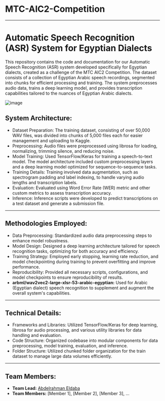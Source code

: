# MTC-AIC2-Competition
---
# Automatic Speech Recognition (ASR) System for Egyptian Dialects

This repository contains the code and documentation for our Automatic Speech Recognition (ASR) system developed specifically for Egyptian dialects, created as a challenge of the MTC AIC2 Competition. The dataset consists of a collection of Egyptian Arabic speech recordings, segmented into chunks for efficient processing and training. The system preprocesses audio data, trains a deep learning model, and provides transcription capabilities tailored to the nuances of Egyptian Arabic dialects.

![image](https://miro.medium.com/v2/resize:fit:828/format:webp/1*KndD0pTUyTHI8p9-f_u_6g.jpeg)

## System Architecture:
- Dataset Preparation: The training dataset, consisting of over 50,000 WAV files, was divided into chunks of 5,000 files each for easier management and uploading to Kaggle.
- Preprocessing: Audio files were preprocessed using librosa for loading, normalizing, trimming silence, and reducing noise.
- Model Training: Used TensorFlow/Keras for training a speech-to-text model. The model architecture included custom preprocessing layers and a deep learning model optimized for sequence-to-sequence tasks.
- Training Details: Training involved data augmentation, such as spectrogram padding and label indexing, to handle varying audio lengths and transcription labels.
- Evaluation: Evaluated using Word Error Rate (WER) metric and other custom metrics to assess transcription accuracy.
- Inference: Inference scripts were developed to predict transcriptions on a test dataset and generate a submission file.

---

## Methodologies Employed:
- Data Preprocessing: Standardized audio data preprocessing steps to enhance model robustness.
- Model Design: Designed a deep learning architecture tailored for speech recognition tasks, optimizing for both accuracy and efficiency.
- Training Strategy: Employed early stopping, learning rate reduction, and model checkpointing during training to prevent overfitting and improve performance.
- Reproducibility: Provided all necessary scripts, configurations, and model checkpoints to ensure reproducibility of results.
- **arbml/wav2vec2-large-xlsr-53-arabic-egyptian:** Used for Arabic (Egyptian dialect) speech recognition  to supplement and augment the overall system's capabilities.
  
---

## Technical Details:
- Frameworks and Libraries: Utilized TensorFlow/Keras for deep learning, librosa for audio processing, and various utility libraries for data handling and evaluation.
- Code Structure: Organized codebase into modular components for data preprocessing, model training, evaluation, and inference.
- Folder Structure: Utilized chunked folder organization for the train dataset to manage large data volumes efficiently.

---

## Team Members:
- **Team Lead:** [Abdelrahman Eldaba](https://www.linkedin.com/in/abdelrahmaneldaba)
- **Team Members:** [Member 1], [Member 2], [Member 3], ...

